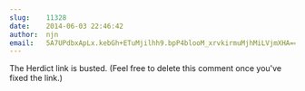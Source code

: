 ```yaml
---
slug:    11328
date:    2014-06-03 22:46:42
author:  njn
email:   5A7UPdbxApLx.kebGh+ETuMjilhh9.bpP4blooM_xrvkirmuMjhMiLVjmXHA==
---
```


The Herdict link is busted. (Feel free to delete this comment once
you've fixed the link.)
